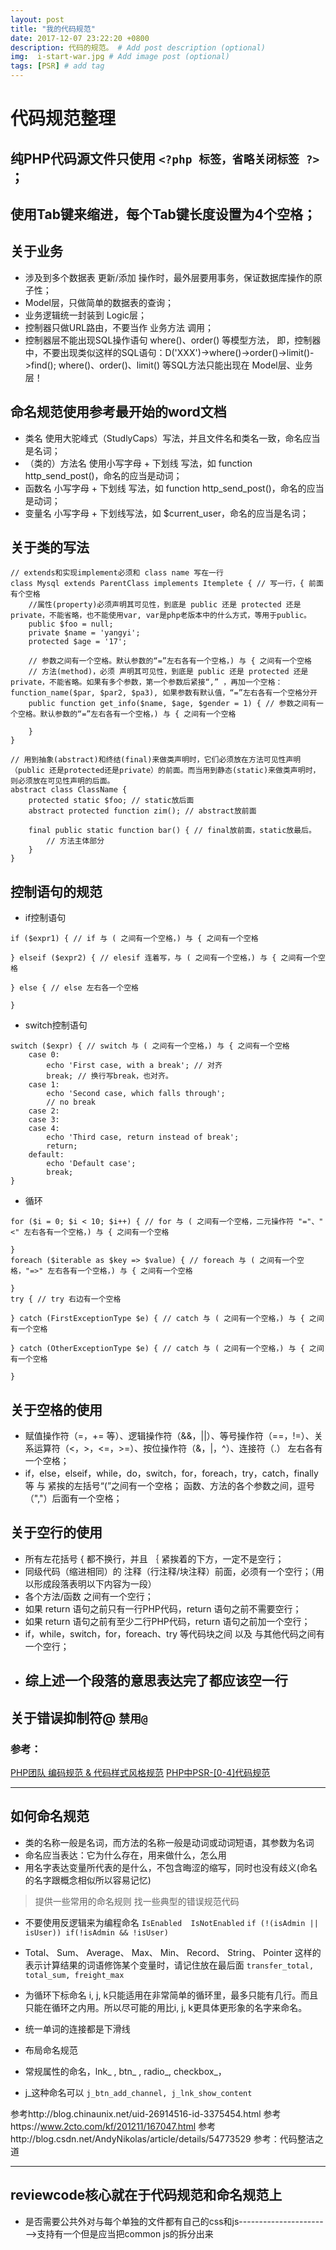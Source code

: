 ```yaml
---
layout: post
title: "我的代码规范"
date: 2017-12-07 23:22:20 +0800
description: 代码的规范。 # Add post description (optional)
img:  i-start-war.jpg # Add image post (optional)
tags: [PSR] # add tag
---
```

# 代码规范整理

## 纯PHP代码源文件只使用 `<?php 标签，省略关闭标签 ?> `；

## 使用Tab键来缩进，每个Tab键长度设置为4个空格；

## 关于业务
* 涉及到多个数据表 更新/添加 操作时，最外层要用事务，保证数据库操作的原子性；
* Model层，只做简单的数据表的查询；
* 业务逻辑统一封装到 Logic层；
* 控制器只做URL路由，不要当作 业务方法 调用；
* 控制器层不能出现SQL操作语句 where()、order() 等模型方法，
即，控制器中，不要出现类似这样的SQL语句：D('XXX')->where()->order()->limit()->find();
where()、order()、limit() 等SQL方法只能出现在 Model层、业务层！

## 命名规范使用参考最开始的word文档
* 类名 使用大驼峰式（StudlyCaps）写法，并且文件名和类名一致，命名应当是名词；
* （类的）方法名 使用小写字母 + 下划线 写法，如 function http_send_post()，命名的应当是动词；
* 函数名  小写字母 + 下划线 写法，如 function http_send_post()，命名的应当是动词；
* 变量名 小写字母 + 下划线写法，如 $current_user，命名的应当是名词；

## 关于类的写法
```
// extends和实现implement必须和 class name 写在一行
class Mysql extends ParentClass implements Itemplete { // 写一行，{ 前面有个空格
    //属性(property)必须声明其可见性，到底是 public 还是 protected 还是 private，不能省略，也不能使用var, var是php老版本中的什么方式，等用于public。
    public $foo = null;
    private $name = 'yangyi';
    protected $age = '17';

    // 参数之间有一个空格。默认参数的“=”左右各有一个空格，) 与 { 之间有一个空格
    // 方法(method)，必须 声明其可见性，到底是 public 还是 protected 还是 private，不能省略。如果有多个参数，第一个参数后紧接“,” ，再加一个空格：function_name($par, $par2, $pa3), 如果参数有默认值，“=”左右各有一个空格分开
    public function get_info($name, $age, $gender = 1) { // 参数之间有一个空格。默认参数的“=”左右各有一个空格，) 与 { 之间有一个空格

    }
}
```

```
// 用到抽象(abstract)和终结(final)来做类声明时，它们必须放在方法可见性声明 （public 还是protected还是private）的前面。而当用到静态(static)来做类声明时，则必须放在可见性声明的后面。
abstract class ClassName {
    protected static $foo; // static放后面
    abstract protected function zim(); // abstract放前面

    final public static function bar() { // final放前面，static放最后。
        // 方法主体部分
    }
}
```


## 控制语句的规范
* if控制语句
```
if ($expr1) { // if 与 ( 之间有一个空格，) 与 { 之间有一个空格

} elseif ($expr2) { // elesif 连着写，与 ( 之间有一个空格，) 与 { 之间有一个空格

} else { // else 左右各一个空格

}
```

* switch控制语句
```
switch ($expr) { // switch 与 ( 之间有一个空格，) 与 { 之间有一个空格
    case 0:
        echo 'First case, with a break'; // 对齐
        break; // 换行写break，也对齐。
    case 1:
        echo 'Second case, which falls through';
        // no break
    case 2:
    case 3:
    case 4:
        echo 'Third case, return instead of break';
        return;
    default:
        echo 'Default case';
        break;
}
```


* 循环
```
for ($i = 0; $i < 10; $i++) { // for 与 ( 之间有一个空格，二元操作符 "="、"<" 左右各有一个空格，) 与 { 之间有一个空格

}
foreach ($iterable as $key => $value) { // foreach 与 ( 之间有一个空格，"=>" 左右各有一个空格，) 与 { 之间有一个空格

}
try { // try 右边有一个空格

} catch (FirstExceptionType $e) { // catch 与 ( 之间有一个空格，) 与 { 之间有一个空格

} catch (OtherExceptionType $e) { // catch 与 ( 之间有一个空格，) 与 { 之间有一个空格

}
```



## 关于空格的使用
* 赋值操作符（=，+= 等）、逻辑操作符（&&，||）、等号操作符（==，!=）、关系运算符（<，>，<=，>=）、按位操作符（&，|，^）、连接符（.） 左右各有一个空格；
* if，else，elseif，while，do，switch，for，foreach，try，catch，finally 等 与 紧挨的左括号“(”之间有一个空格；
函数、方法的各个参数之间，逗号（","）后面有一个空格；

## 关于空行的使用
* 所有左花括号 { 都不换行，并且 ｛ 紧挨着的下方，一定不是空行；
* 同级代码（缩进相同）的 注释（行注释/块注释）前面，必须有一个空行；（用以形成段落表明以下内容为一段）
* 各个方法/函数 之间有一个空行；
* 如果 return 语句之前只有一行PHP代码，return 语句之前不需要空行；
* 如果 return 语句之前有至少二行PHP代码，return 语句之前加一个空行；
* if，while，switch，for，foreach、try 等代码块之间 以及 与其他代码之间有一个空行；
* ## 综上述一个段落的意思表达完了都应该空一行 ##




## 关于错误抑制符@ `禁用@`



### 参考：
[PHP团队 编码规范 & 代码样式风格规范](https://www.cnblogs.com/52php/p/5841210.html)
[PHP中PSR-[0-4]代码规范](http://www.cnblogs.com/52php/p/5852572.html)

---

##  如何命名规范
* 类的名称一般是名词，而方法的名称一般是动词或动词短语，其参数为名词
* 命名应当表达：它为什么存在，用来做什么，怎么用
* 用名字表达变量所代表的是什么，不包含晦涩的缩写，同时也没有歧义(命名的名字跟概念相似所以容易记忆)
> 提供一些常用的命名规则
找一些典型的错误规范代码

* 不要使用反逻辑来为编程命名
`IsEnabled  IsNotEnabled`
`if (!(isAdmin || isUser)) if(!isAdmin && !isUser)`
* Total、 Sum、 Average、 Max、 Min、 Record、 String、 Pointer 这样的表示计算结果的词语修饰某个变量时，请记住放在最后面
`transfer_total, total_sum, freight_max`

* 为循环下标命名
i, j, k只能适用在非常简单的循环里，最多只能有几行。而且只能在循环之内用。所以尽可能的用比i, j, k更具体更形象的名字来命名。
* 统一单词的连接都是下滑线
* 布局命名规范
* 常规属性的命名，lnk_ , btn_ , radio_, checkbox_，
* j_这种命名可以 `j_btn_add_channel, j_lnk_show_content`

参考http://blog.chinaunix.net/uid-26914516-id-3375454.html
参考https://www.2cto.com/kf/201211/167047.html
参考http://blog.csdn.net/AndyNikolas/article/details/54773529
参考：代码整洁之道

---
reviewcode核心就在于代码规范和命名规范上
---
* 是否需要公共外对与每个单独的文件都有自己的css和js----------------------->支持有一个但是应当把common js的拆分出来





